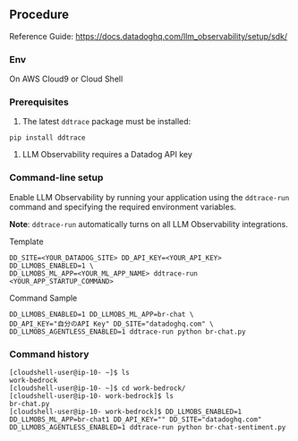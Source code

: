 ## Procedure

Reference Guide: https://docs.datadoghq.com/llm_observability/setup/sdk/


### Env
On AWS Cloud9 or Cloud Shell

### Prerequisites

1. The latest `ddtrace` package must be installed:

```
pip install ddtrace
```

1. LLM Observability requires a Datadog API key

### Command-line setup

Enable LLM Observability by running your application using the `ddtrace-run` command and specifying the required environment variables.

**Note**: `ddtrace-run` automatically turns on all LLM Observability integrations.

Template
```
DD_SITE=<YOUR_DATADOG_SITE> DD_API_KEY=<YOUR_API_KEY> DD_LLMOBS_ENABLED=1 \
DD_LLMOBS_ML_APP=<YOUR_ML_APP_NAME> ddtrace-run <YOUR_APP_STARTUP_COMMAND>
```

Command Sample
```
DD_LLMOBS_ENABLED=1 DD_LLMOBS_ML_APP=br-chat \
DD_API_KEY="自分のAPI Key" DD_SITE="datadoghq.com" \
DD_LLMOBS_AGENTLESS_ENABLED=1 ddtrace-run python br-chat.py
```

### Command history
```
[cloudshell-user@ip-10- ~]$ ls
work-bedrock
[cloudshell-user@ip-10- ~]$ cd work-bedrock/
[cloudshell-user@ip-10- work-bedrock]$ ls
br-chat.py
[cloudshell-user@ip-10- work-bedrock]$ DD_LLMOBS_ENABLED=1 DD_LLMOBS_ML_APP=br-chat1 DD_API_KEY="" DD_SITE="datadoghq.com" DD_LLMOBS_AGENTLESS_ENABLED=1 ddtrace-run python br-chat-sentiment.py 